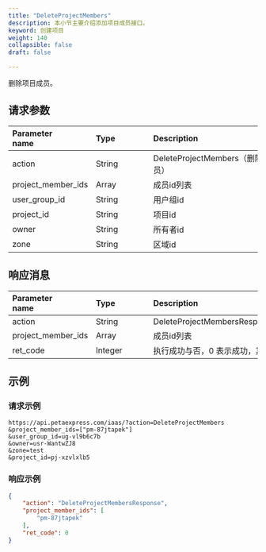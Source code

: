 ```yaml
---
title: "DeleteProjectMembers"
description: 本小节主要介绍添加项目成员接口。 
keyword: 创建项目
weight: 140
collapsible: false
draft: false

---
```




删除项目成员。

## 请求参数

| <span style="display:inline-block;width:100px">Parameter name</span> | <span style="display:inline-block;width:100">Type</span> | <span style="display:inline-block;width:280px">Description</span> | <span style="display:inline-block;width:100px">Required</span> |
| :----------------------------------------------------------- | :------------------------------------------------------- | :----------------------------------------------------------- | :----------------------------------------------------------- |
| action                                                       | String                                                   | DeleteProjectMembers（删除项目成员）                         | true                                                         |
| project_member_ids                                           | Array                                                    | 成员id列表                                                   | true                                                         |
| user_group_id                                                | String                                                   | 用户组id                                                     | true                                                         |
| project_id                                                   | String                                                   | 项目id                                                       | true                                                         |
| owner                                                        | String                                                   | 所有者id                                                     | false                                                        |
| zone                                                         | String                                                   | 区域id                                                       | false                                                        |

## 响应消息

| <span style="display:inline-block;width:100px">Parameter name</span> | <span style="display:inline-block;width:100px">Type</span> | <span style="display:inline-block;width:380px">Description</span> |
| :----------------------------------------------------------- | :--------------------------------------------------------- | :----------------------------------------------------------- |
| action                                                       | String                                                     | DeleteProjectMembersResponse                                 |
| project_member_ids                                           | Array                                                      | 成员id列表                                                   |
| ret_code                                                     | Integer                                                    | 执行成功与否，0 表示成功，其他值则为错误代码                 |

## 示例 

### 请求示例

```url
https://api.petaexpress.com/iaas/?action=DeleteProjectMembers
&project_member_ids=["pm-87jtapek"]
&user_group_id=ug-vl9b6c7b
&owner=usr-WantwZJ8
&zone=test
&project_id=pj-xzvlxlb5
```

### 响应示例

```json
{
    "action": "DeleteProjectMembersResponse",
    "project_member_ids": [
        "pm-87jtapek"
    ],
    "ret_code": 0
}
```